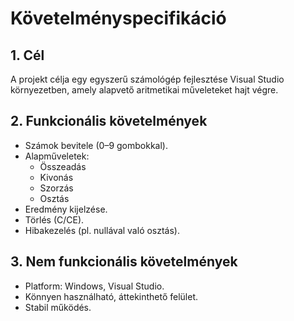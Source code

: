 ﻿# Követelményspecifikáció

## 1. Cél
A projekt célja egy egyszerű számológép fejlesztése Visual Studio környezetben, amely alapvető aritmetikai műveleteket hajt végre.

## 2. Funkcionális követelmények
- Számok bevitele (0–9 gombokkal).
- Alapműveletek:
  - Összeadás
  - Kivonás
  - Szorzás
  - Osztás
- Eredmény kijelzése.
- Törlés (C/CE).
- Hibakezelés (pl. nullával való osztás).

## 3. Nem funkcionális követelmények
- Platform: Windows, Visual Studio.
- Könnyen használható, áttekinthető felület.
- Stabil működés.
